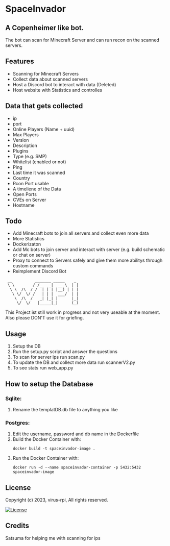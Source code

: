 # SpaceInvador
## A Copenheimer like bot.

The bot can scan for Minecraft Server and can run recon on the scanned servers.
## Features
- Scanning for Minecraft Servers
- Collect data about scanned servers
- Host a Discord bot to interact with data (Deleted)
- Host website with Statistics and controlles

## Data that gets collected
- ip
- port
- Online Players (Name + uuid)
- Max Players
- Version
- Description
- Plugins
- Type (e.g. SMP)
- Whitelist (enabled or not)
- Ping
- Last time it was scanned
- Country
- Rcon Port usable
- A timeliene of the Data
- Open Ports
- CVEs on Server
- Hostname

## Todo

- Add Minecraft bots to join all servers and collect even more data
- More Statistics
- Dockerizaton
- Add Mc bots to join server and interact with server (e.g. build schematic or chat on server)
- Proxy to connect to Servers safely and give them more abilitys through custom commands
- Reimplement Discord Bot

```
 __          _______ _____    _ 
 \ \        / /_   _|  __ \  | |
  \ \  /\  / /  | | | |__) | | |
   \ \/  \/ /   | | |  ___/  | |
    \  /\  /   _| |_| |      |_|
     \/  \/   |_____|_|      (_)
```             
This Project ist still work in progress and not very useable at the moment.
Also please DON'T use it for griefing.

## Usage
1. Setup the DB
2. Run the setup.py script and answer the questions
3. To scan for server ips run scan.py
4. To update the DB and collect more data run scannerV2.py
5. To see stats run web_app.py


## How to setup the Database
### Sqlite:
1. Rename the templatDB.db file to anything you like
### Postgres:
1. Edit the username, password and db name in the Dockerfile
2. Build the Docker Container with:
   ```
   docker build -t spaceinvador-image .
   ```
3. Run the Docker Container with:
   ```
   docker run -d --name spaceinvador-container -p 5432:5432 spaceinvador-image
   ```


## License
Copyright (c) 2023, virus-rpi,
All rights reserved.

[![License](https://img.shields.io/badge/License-BSD_3--Clause-blue.svg)](https://opensource.org/licenses/BSD-3-Clause)

## Credits
Satsuma for helping me with scanning for ips

